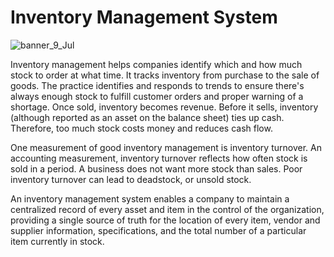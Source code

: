 # Inventory Management System

![banner_9_Jul](https://user-images.githubusercontent.com/59025622/132155492-034cc062-a2f3-4581-ac67-a487cb4850fc.jpg)


Inventory management helps companies identify which and how much stock to order at what time. It tracks inventory from purchase to the sale of goods. 
The practice identifies and responds to trends to ensure there's always enough stock to fulfill customer orders and proper warning of a shortage.
Once sold, inventory becomes revenue. Before it sells, inventory (although reported as an asset on the balance sheet) ties up cash. Therefore, too much stock costs money and reduces cash flow.

One measurement of good inventory management is inventory turnover. 
An accounting measurement, inventory turnover reflects how often stock is sold in a period. 
A business does not want more stock than sales. Poor inventory turnover can lead to deadstock, or unsold stock.

An inventory management system enables a company to maintain a centralized record of every asset and item in the control of the organization, 
providing a single source of truth for the location of every item, vendor and supplier information, specifications, and the total number of a particular item currently in stock.
